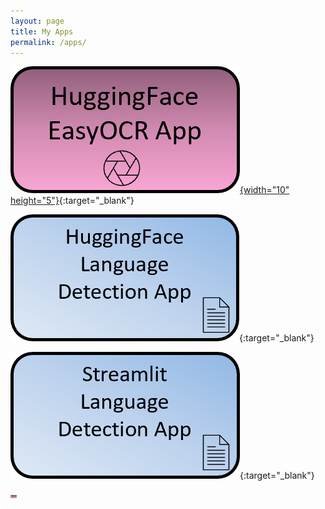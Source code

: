 ```yaml
---
layout: page
title: My Apps
permalink: /apps/
---
```


[![HuggingFace EasyOCR App](assets/hf_easyocr1.png){width="10" height="5"}](https://huggingface.co/spaces/pelinbalci/easyocr){:target="_blank"}

[![HuggingFace LanguageDetection App](assets/hf_landet1.png)](https://huggingface.co/spaces/pelinbalci/easyocr){:target="_blank"}

[![HuggingFace LanguageDetection App](assets/streamlit_landet.png)](https://pelinbalci-streamlit-ml-app-main-q6mq7c.streamlit.app/){:target="_blank"}



<img src ="assets/hf_easyocr1.png" width="10" height="5"/>